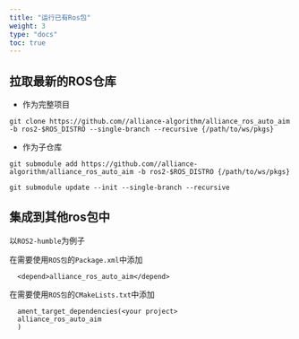 ```yaml
---
title: "运行已有Ros包"
weight: 3
type: "docs"
toc: true
---
```


## 拉取最新的ROS仓库
- 作为完整项目
```[sh]
git clone https://github.com//alliance-algorithm/alliance_ros_auto_aim -b ros2-$ROS_DISTRO --single-branch --recursive {/path/to/ws/pkgs}
```

- 作为子仓库
```[sh]
git submodule add https://github.com//alliance-algorithm/alliance_ros_auto_aim -b ros2-$ROS_DISTRO {/path/to/ws/pkgs} 
```
```[sh]
git submodule update --init --single-branch --recursive
```
## 集成到其他ros包中
以`ROS2-humble`为例子

在需要使用`ROS包`的`Package.xml`中添加
```[xml]
  <depend>alliance_ros_auto_aim</depend>
```

在需要使用`ROS包`的`CMakeLists.txt`中添加
```[CMake]
  ament_target_dependencies(<your project>
  alliance_ros_auto_aim
  )
```
